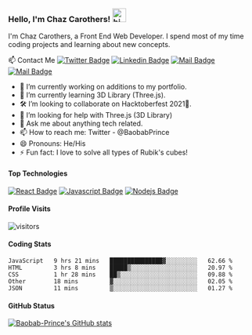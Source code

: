 ### Hello, I'm Chaz Carothers! <img src="https://user-images.githubusercontent.com/1303154/88677602-1635ba80-d120-11ea-84d8-d263ba5fc3c0.gif" width="28px" alt="hi">

I'm Chaz Carothers, a Front End Web Developer. I spend most of my time coding projects and learning about new concepts.

:mailbox: Contact Me
[![Twitter Badge](https://img.shields.io/badge/-@BaobabPrince-1ca0f1?style=flat&labelColor=1ca0f1&logo=twitter&logoColor=white&link=https://twitter.com/BaobabPrince)](https://twitter.com/BaobabPrince) [![Linkedin Badge](https://img.shields.io/badge/-Carothers-0e76a8?style=flat&labelColor=0e76a8&logo=linkedin&logoColor=white)](https://www.linkedin.com/in/chaz-carothers-169117194/) [![Mail Badge](https://img.shields.io/badge/-@baobabprince-e84393?style=flat&labelColor=e84393&logo=instagram&logoColor=white)](https://instagram.com/baobabprince) [![Mail Badge](https://img.shields.io/badge/-chaz.carothers-c0392b?style=flat&labelColor=c0392b&logo=gmail&logoColor=white)](mailto:chaz.carothers@gmail.com)

- 🔭 I’m currently working on additions to my portfolio.
- 🌱 I’m currently learning 3D Library (Three.js).
- 🛠 I’m looking to collaborate on Hacktoberfest 2021🙂.
- 🤔 I’m looking for help with Three.js (3D Library)
- 💬 Ask me about anything tech related.
- 📫 How to reach me: Twitter - @BaobabPrince
- 😄 Pronouns: He/His
- ⚡ Fun fact: I love to solve all types of Rubik's cubes!

#### Top Technologies

[![React Badge](https://img.shields.io/badge/-React-61DBFB?style=for-the-badge&labelColor=black&logo=react&logoColor=61DBFB)](#) [![Javascript Badge](https://img.shields.io/badge/-Javascript-F0DB4F?style=for-the-badge&labelColor=black&logo=javascript&logoColor=F0DB4F)](#) [![Nodejs Badge](https://img.shields.io/badge/-Nodejs-3C873A?style=for-the-badge&labelColor=black&logo=node.js&logoColor=3C873A)](#)
    
#### Profile Visits

![visitors](https://visitor-badge.glitch.me/badge?page_id=Baobab-Prince.Baobab-Prince&left_color=green&right_color=red)

#### Coding Stats

<!--START_SECTION:waka-->
```text
JavaScript   9 hrs 21 mins   ███████████████▓░░░░░░░░░   62.66 % 
HTML         3 hrs 8 mins    █████▒░░░░░░░░░░░░░░░░░░░   20.97 % 
CSS          1 hr 28 mins    ██▒░░░░░░░░░░░░░░░░░░░░░░   09.88 % 
Other        18 mins         ▓░░░░░░░░░░░░░░░░░░░░░░░░   02.05 % 
JSON         11 mins         ▒░░░░░░░░░░░░░░░░░░░░░░░░   01.27 % 
```
<!--END_SECTION:waka-->

#### GitHub Status

[![Baobab-Prince's GitHub stats](https://github-readme-stats.vercel.app/api?username=Baobab-Prince&hide=issues&theme=tokyonight)](https://github.com/Baobab-Prince/github-readme-stats)
